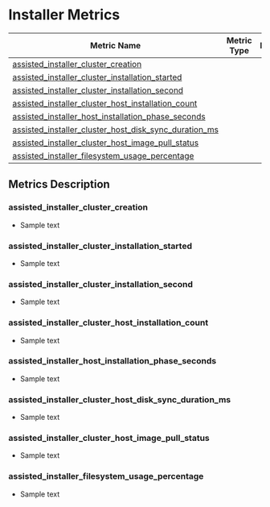 # Installer Metrics

| Metric Name                                                                                                     | Metric Type | Labels/Tags | Status |
|-----------------------------------------------------------------------------------------------------------------|-------------|-------------|--------|
| [assisted_installer_cluster_creation](#assisted_installer_cluster_creation)                                     |             |             |        |
| [assisted_installer_cluster_installation_started](#assisted_installer_cluster_installation_started)             |             |             |        |
| [assisted_installer_cluster_installation_second](#assisted_installer_cluster_installation_second)               |             |             |        |
| [assisted_installer_cluster_host_installation_count](#assisted_installer_cluster_host_installation_count)       |             |             |        |
| [assisted_installer_host_installation_phase_seconds](#assisted_installer_host_installation_phase_seconds)       |             |             |        |
| [assisted_installer_cluster_host_disk_sync_duration_ms](#assisted_installer_cluster_host_disk_sync_duration_ms) |             |             |        |
| [assisted_installer_cluster_host_image_pull_status](#assisted_installer_cluster_host_image_pull_status)         |             |             |        |
| [assisted_installer_filesystem_usage_percentage](#assisted_installer_filesystem_usage_percentage)               |             |             |        |

## Metrics Description

### assisted_installer_cluster_creation

- Sample text

### assisted_installer_cluster_installation_started

- Sample text

### assisted_installer_cluster_installation_second

- Sample text

### assisted_installer_cluster_host_installation_count

- Sample text

### assisted_installer_host_installation_phase_seconds

- Sample text

### assisted_installer_cluster_host_disk_sync_duration_ms

- Sample text

### assisted_installer_cluster_host_image_pull_status

- Sample text

### assisted_installer_filesystem_usage_percentage

- Sample text
